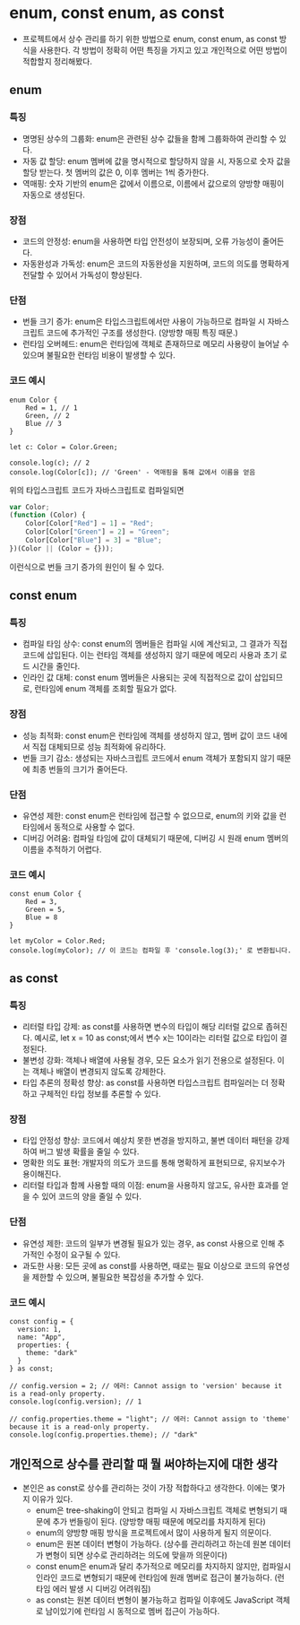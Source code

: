 # enum, const enum, as const
- 프로젝트에서 상수 관리를 하기 위한 방법으로 enum, const enum, as const 방식을 사용한다. 각 방법이 정확히 어떤 특징을 가지고 있고 개인적으로 어떤 방법이 적합할지 정리해봤다.

## enum
### 특징
- 명명된 상수의 그룹화: enum은 관련된 상수 값들을 함께 그룹화하여 관리할 수 있다.
- 자동 값 할당: enum 멤버에 값을 명시적으로 할당하지 않을 시, 자동으로 숫자 값을 할당 받는다. 첫 멤버의 값은 0, 이후 멤버는 1씩 증가한다.
- 역매핑: 숫자 기반의 enum은 값에서 이름으로, 이름에서 값으로의 양방향 매핑이 자동으로 생성된다.
### 장점
- 코드의 안정성: enum을 사용하면 타입 안전성이 보장되며, 오류 가능성이 줄어든다.
- 자동완성과 가독성: enum은 코드의 자동완성을 지원하며, 코드의 의도를 명확하게 전달할 수 있어서 가독성이 향상된다.
### 단점
- 번들 크기 증가: enum은 타입스크립트에서만 사용이 가능하므로 컴파일 시 자바스크립트 코드에 추가적인 구조를 생성한다. (양방향 매핑 특징 때문.)
- 런타임 오버헤드: enum은 런타임에 객체로 존재하므로 메모리 사용량이 늘어날 수 있으며 불필요한 런타임 비용이 발생할 수 있다.
### 코드 예시
```tsx
enum Color {
    Red = 1, // 1
    Green, // 2
    Blue // 3
}

let c: Color = Color.Green;

console.log(c); // 2
console.log(Color[c]); // 'Green' - 역매핑을 통해 값에서 이름을 얻음
```
위의 타입스크립트 코드가 자바스크립트로 컴파일되면
```jsx
var Color;
(function (Color) {
    Color[Color["Red"] = 1] = "Red";
    Color[Color["Green"] = 2] = "Green";
    Color[Color["Blue"] = 3] = "Blue";
})(Color || (Color = {}));
```
이런식으로 번들 크기 증가의 원인이 될 수 있다.

## const enum
### 특징
- 컴파일 타임 상수: const enum의 멤버들은 컴파일 시에 계산되고, 그 결과가 직접 코드에 삽입된다. 이는 런타임 객체를 생성하지 않기 때문에 메모리 사용과 초기 로드 시간을 줄인다.
- 인라인 값 대체: const enum 멤버들은 사용되는 곳에 직접적으로 값이 삽입되므로, 런타임에 enum 객체를 조회할 필요가 없다.
### 장점
- 성능 최적화: const enum은 런타임에 객체를 생성하지 않고, 멤버 값이 코드 내에서 직접 대체되므로 성능 최적화에 유리하다.
- 번들 크기 감소: 생성되는 자바스크립트 코드에서 enum 객체가 포함되지 않기 때문에 최종 번들의 크기가 줄어든다.
### 단점
- 유연성 제한: const enum은 런타임에 접근할 수 없으므로, enum의 키와 값을 런타임에서 동적으로 사용할 수 없다.
- 디버깅 어려움: 컴파일 타임에 값이 대체되기 때문에, 디버깅 시 원래 enum 멤버의 이름을 추적하기 어렵다.
### 코드 예시
```tsx
const enum Color {
    Red = 3,
    Green = 5,
    Blue = 8
}

let myColor = Color.Red;
console.log(myColor); // 이 코드는 컴파일 후 'console.log(3);' 로 변환됩니다.
```

## as const
### 특징
- 리터럴 타입 강제: as const를 사용하면 변수의 타입이 해당 리터럴 값으로 좁혀진다. 예시로, let x = 10 as const;에서 변수 x는 10이라는 리터럴 값으로 타입이 결정된다.
- 불변성 강화: 객체나 배열에 사용될 경우, 모든 요소가 읽기 전용으로 설정된다. 이는 객체나 배열이 변경되지 않도록 강제한다.
- 타입 추론의 정확성 향상: as const를 사용하면 타입스크립트 컴파일러는 더 정확하고 구체적인 타입 정보를 추론할 수 있다.
### 장점
- 타입 안정성 향상: 코드에서 예상치 못한 변경을 방지하고, 불변 데이터 패턴을 강제하여 버그 발생 확률을 줄일 수 있다.
- 명확한 의도 표현: 개발자의 의도가 코드를 통해 명확하게 표현되므로, 유지보수가 용이해진다.
- 리터럴 타입과 함께 사용할 때의 이점: enum을 사용하지 않고도, 유사한 효과를 얻을 수 있어 코드의 양을 줄일 수 있다.
### 단점
- 유연성 제한: 코드의 일부가 변경될 필요가 있는 경우, as const 사용으로 인해 추가적인 수정이 요구될 수 있다.
- 과도한 사용: 모든 곳에 as const를 사용하면, 때로는 필요 이상으로 코드의 유연성을 제한할 수 있으며, 불필요한 복잡성을 추가할 수 있다.
### 코드 예시
```tsx
const config = {
  version: 1,
  name: "App",
  properties: {
    theme: "dark"
  }
} as const;

// config.version = 2; // 에러: Cannot assign to 'version' because it is a read-only property.
console.log(config.version); // 1

// config.properties.theme = "light"; // 에러: Cannot assign to 'theme' because it is a read-only property.
console.log(config.properties.theme); // "dark"
```

## 개인적으로 상수를 관리할 때 뭘 써야하는지에 대한 생각
- 본인은 as const로 상수를 관리하는 것이 가장 적합하다고 생각한다. 이에는 몇가지 이유가 있다.
  - enum은 tree-shaking이 안되고 컴파일 시 자바스크립트 객체로 변형되기 때문에 추가 번들링이 된다. (양방향 매핑 때문에 메모리를 차지하게 된다)
  - enum의 양방향 매핑 방식을 프로젝트에서 많이 사용하게 될지 의문이다.
  - enum은 원본 데이터 변형이 가능하다. (상수를 관리하려고 하는데 원본 데이터가 변형이 되면 상수로 관리하려는 의도에 맞을까 의문이다)
  - const enum은 enum과 달리 추가적으로 메모리를 차지하지 않지만, 컴파일시 인라인 코드로 변형되기 때문에 런타임에 원래 멤버로 접근이 불가능하다. (런타임 에러 발생 시 디버깅 어려워짐)
  - as const는 원본 데이터 변형이 불가능하고 컴파일 이후에도 JavaScript 객체로 남이있기에 런타임 시 동적으로 멤버 접근이 가능하다.
